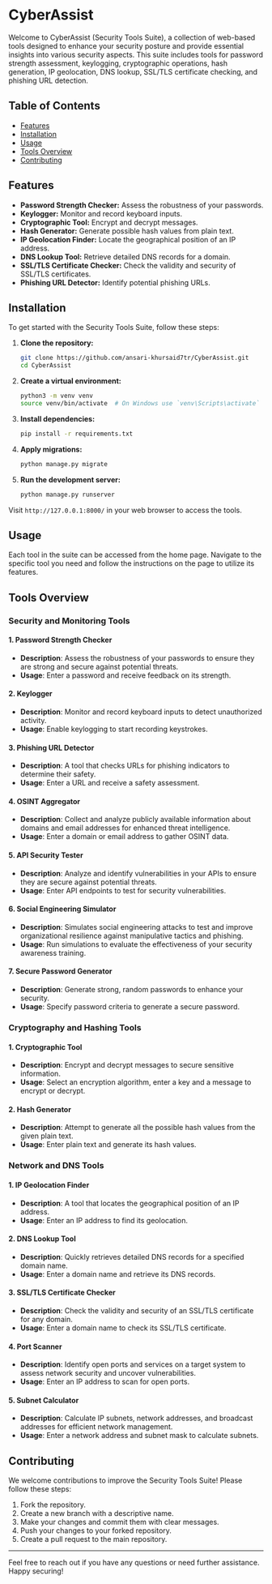# CyberAssist

Welcome to CyberAssist (Security Tools Suite), a collection of web-based tools designed to enhance your security posture and provide essential insights into various security aspects. This suite includes tools for password strength assessment, keylogging, cryptographic operations, hash generation, IP geolocation, DNS lookup, SSL/TLS certificate checking, and phishing URL detection.

## Table of Contents

- [Features](#features)
- [Installation](#installation)
- [Usage](#usage)
- [Tools Overview](#tools-overview)
- [Contributing](#contributing)

## Features

- **Password Strength Checker:** Assess the robustness of your passwords.
- **Keylogger:** Monitor and record keyboard inputs.
- **Cryptographic Tool:** Encrypt and decrypt messages.
- **Hash Generator:** Generate possible hash values from plain text.
- **IP Geolocation Finder:** Locate the geographical position of an IP address.
- **DNS Lookup Tool:** Retrieve detailed DNS records for a domain.
- **SSL/TLS Certificate Checker:** Check the validity and security of SSL/TLS certificates.
- **Phishing URL Detector:** Identify potential phishing URLs.

## Installation

To get started with the Security Tools Suite, follow these steps:

1. **Clone the repository:**
   ```bash
   git clone https://github.com/ansari-khursaid7tr/CyberAssist.git
   cd CyberAssist
   ```

2. **Create a virtual environment:**
   ```bash
   python3 -m venv venv
   source venv/bin/activate  # On Windows use `venv\Scripts\activate`
   ```

3. **Install dependencies:**
   ```bash
   pip install -r requirements.txt
   ```

4. **Apply migrations:**
   ```bash
   python manage.py migrate
   ```

5. **Run the development server:**
   ```bash
   python manage.py runserver
   ```

Visit `http://127.0.0.1:8000/` in your web browser to access the tools.

## Usage

Each tool in the suite can be accessed from the home page. Navigate to the specific tool you need and follow the instructions on the page to utilize its features.

## Tools Overview

### Security and Monitoring Tools

#### 1. Password Strength Checker
- **Description**: Assess the robustness of your passwords to ensure they are strong and secure against potential threats.
- **Usage**: Enter a password and receive feedback on its strength.

#### 2. Keylogger
- **Description**: Monitor and record keyboard inputs to detect unauthorized activity.
- **Usage**: Enable keylogging to start recording keystrokes.

#### 3. Phishing URL Detector
- **Description**: A tool that checks URLs for phishing indicators to determine their safety.
- **Usage**: Enter a URL and receive a safety assessment.

#### 4. OSINT Aggregator
- **Description**: Collect and analyze publicly available information about domains and email addresses for enhanced threat intelligence.
- **Usage**: Enter a domain or email address to gather OSINT data.

#### 5. API Security Tester
- **Description**: Analyze and identify vulnerabilities in your APIs to ensure they are secure against potential threats.
- **Usage**: Enter API endpoints to test for security vulnerabilities.

#### 6. Social Engineering Simulator
- **Description**: Simulates social engineering attacks to test and improve organizational resilience against manipulative tactics and phishing.
- **Usage**: Run simulations to evaluate the effectiveness of your security awareness training.

#### 7. Secure Password Generator
- **Description**: Generate strong, random passwords to enhance your security.
- **Usage**: Specify password criteria to generate a secure password.

### Cryptography and Hashing Tools

#### 1. Cryptographic Tool
- **Description**: Encrypt and decrypt messages to secure sensitive information.
- **Usage**: Select an encryption algorithm, enter a key and a message to encrypt or decrypt.

#### 2. Hash Generator
- **Description**: Attempt to generate all the possible hash values from the given plain text.
- **Usage**: Enter plain text and generate its hash values.

### Network and DNS Tools

#### 1. IP Geolocation Finder
- **Description**: A tool that locates the geographical position of an IP address.
- **Usage**: Enter an IP address to find its geolocation.

#### 2. DNS Lookup Tool
- **Description**: Quickly retrieves detailed DNS records for a specified domain name.
- **Usage**: Enter a domain name and retrieve its DNS records.

#### 3. SSL/TLS Certificate Checker
- **Description**: Check the validity and security of an SSL/TLS certificate for any domain.
- **Usage**: Enter a domain name to check its SSL/TLS certificate.

#### 4. Port Scanner
- **Description**: Identify open ports and services on a target system to assess network security and uncover vulnerabilities.
- **Usage**: Enter an IP address to scan for open ports.

#### 5. Subnet Calculator
- **Description**: Calculate IP subnets, network addresses, and broadcast addresses for efficient network management.
- **Usage**: Enter a network address and subnet mask to calculate subnets.

## Contributing

We welcome contributions to improve the Security Tools Suite! Please follow these steps:

1. Fork the repository.
2. Create a new branch with a descriptive name.
3. Make your changes and commit them with clear messages.
4. Push your changes to your forked repository.
5. Create a pull request to the main repository.

---

Feel free to reach out if you have any questions or need further assistance. Happy securing!
